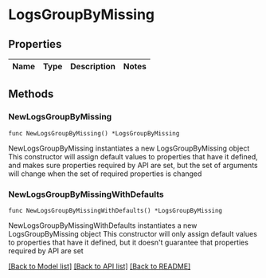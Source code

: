 # LogsGroupByMissing

## Properties

Name | Type | Description | Notes
---- | ---- | ----------- | ------

## Methods

### NewLogsGroupByMissing

`func NewLogsGroupByMissing() *LogsGroupByMissing`

NewLogsGroupByMissing instantiates a new LogsGroupByMissing object
This constructor will assign default values to properties that have it defined,
and makes sure properties required by API are set, but the set of arguments
will change when the set of required properties is changed

### NewLogsGroupByMissingWithDefaults

`func NewLogsGroupByMissingWithDefaults() *LogsGroupByMissing`

NewLogsGroupByMissingWithDefaults instantiates a new LogsGroupByMissing object
This constructor will only assign default values to properties that have it defined,
but it doesn't guarantee that properties required by API are set


[[Back to Model list]](../README.md#documentation-for-models) [[Back to API list]](../README.md#documentation-for-api-endpoints) [[Back to README]](../README.md)


